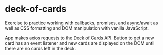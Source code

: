 # deck-of-cards

Exercise to practice working with callbacks, promises, and async/await as well as CSS formatting and DOM manipulation with vanilla JavaScript.

App makes axios requests to the <a href="http://deckofcardsapi.com/">Deck of Cards API</a>.
Button to get a new card has an event listener and new cards are displayed on the DOM until there are no cards left in the deck.
